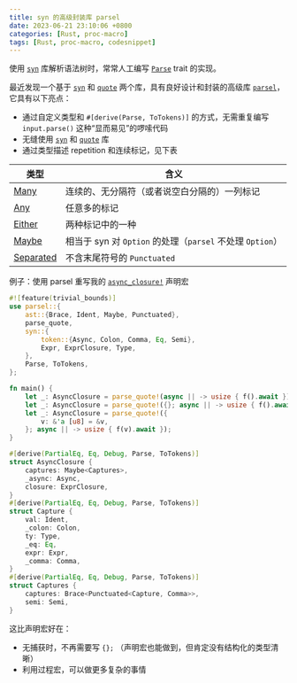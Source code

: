 ```yaml
---
title: syn 的高级封装库 parsel 
date: 2023-06-21 23:10:06 +0800
categories: [Rust, proc-macro]
tags: [Rust, proc-macro, codesnippet]
---
```


使用 [`syn`] 库解析语法树时，常常人工编写 [`Parse`] trait 的实现。

最近发现一个基于 [`syn`] 和 [`quote`] 两个库，具有良好设计和封装的高级库 [`parsel`]，它具有以下亮点：
* 通过自定义类型和 `#[derive(Parse, ToTokens)]` 的方式，无需重复编写 `input.parse()` 这种“显而易见”的啰嗦代码
* 无缝使用 [`syn`] 和 [`quote`] 库
* 通过类型描述 repetition 和连续标记，见下表

| 类型        | 含义                                                      |
|-------------|-----------------------------------------------------------|
| [Many]      | 连续的、无分隔符（或者说空白分隔的）一列标记              |
| [Any]       | 任意多的标记                                              |
| [Either]    | 两种标记中的一种                                          |
| [Maybe]     | 相当于 syn 对 `Option` 的处理（`parsel` 不处理 `Option`） |
| [Separated] | 不含末尾符号的 `Punctuated`                               |

[`syn`]: https://docs.rs/syn/
[`quote`]: https://docs.rs/quote/
[`parsel`]: https://docs.rs/parsel
[`Parse`]: https://docs.rs/syn/latest/syn/parse/index.html#example
[Any]: https://docs.rs/parsel/latest/parsel/ast/struct.Any.html
[Many]: https://docs.rs/parsel/latest/parsel/ast/type.Many.html
[Either]: https://docs.rs/parsel/latest/parsel/ast/enum.Either.html
[Maybe]: https://docs.rs/parsel/latest/parsel/ast/struct.Maybe.html
[Separated]: https://docs.rs/parsel/latest/parsel/ast/struct.Separated.html

例子：使用 parsel 重写我的 [`async_closure!`](https://docs.rs/async_closure/0.1.2/async_closure/macro.async_closure.html) 声明宏

```rust
#![feature(trivial_bounds)]
use parsel::{
    ast::{Brace, Ident, Maybe, Punctuated},
    parse_quote,
    syn::{
        token::{Async, Colon, Comma, Eq, Semi},
        Expr, ExprClosure, Type,
    },
    Parse, ToTokens,
};

fn main() {
    let _: AsyncClosure = parse_quote!(async || -> usize { f().await });
    let _: AsyncClosure = parse_quote!({}; async || -> usize { f().await });
    let _: AsyncClosure = parse_quote!({
        v: &'a [u8] = &v,
    }; async || -> usize { f(v).await });
}

#[derive(PartialEq, Eq, Debug, Parse, ToTokens)]
struct AsyncClosure {
    captures: Maybe<Captures>,
    _async: Async,
    closure: ExprClosure,
}
#[derive(PartialEq, Eq, Debug, Parse, ToTokens)]
struct Capture {
    val: Ident,
    _colon: Colon,
    ty: Type,
    _eq: Eq,
    expr: Expr,
    _comma: Comma,
}
#[derive(PartialEq, Eq, Debug, Parse, ToTokens)]
struct Captures {
    captures: Brace<Punctuated<Capture, Comma>>,
    semi: Semi,
}
```

这比声明宏好在：
* 无捕获时，不再需要写 `{};` （声明宏也能做到，但肯定没有结构化的类型清晰）
* 利用过程宏，可以做更多复杂的事情
